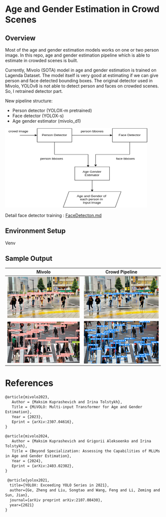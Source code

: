# Age and Gender Estimation in Crowd Scenes

## Overview
Most of the age and gender estimation models works on one or two person image. In this repo, age and gender estimation pipeline which is able to estimate in crowded scenes is built.

Currently, Mivolo (SOTA) model in age and gender estimation is trained on Lagenda Dataset. The model itself is very good at estimating if we can give person and face detected bounding boxes. The original detector used in Mivolo, YOLOv8 is not able to detect person and faces on crowded scenes.
So, I retrained detector part.

New pipeline structure:

* Person detector (YOLOX-m pretrained)
* Face detector (YOLOX-s)
* Age gender estimator (mivolo_d1)

<img src="assets/pipeline_flow.png" width='460' height='256'/> 

Detail face detector training : [FaceDetecton.md](FaceDetection.md)

## Environment Setup

Venv



## Sample Output
| Mivolo | Crowd Pipeline |   
| :---:  | :---: | 
| <img src="assets/japan1_mivolo.jpg"/> | <img src="assets/japan1_pipeline.png"/>   |
| <img src="assets/japan4_mivolo.jpg"/> | <img src="assets/japan4_pipeline.png"/>      |

# References

```
@article{mivolo2023,
   Author = {Maksim Kuprashevich and Irina Tolstykh},
   Title = {MiVOLO: Multi-input Transformer for Age and Gender Estimation},
   Year = {2023},
   Eprint = {arXiv:2307.04616},
}
```
```
@article{mivolo2024,
   Author = {Maksim Kuprashevich and Grigorii Alekseenko and Irina Tolstykh},
   Title = {Beyond Specialization: Assessing the Capabilities of MLLMs in Age and Gender Estimation},
   Year = {2024},
   Eprint = {arXiv:2403.02302},
}
```
```
 @article{yolox2021,
  title={YOLOX: Exceeding YOLO Series in 2021},
  author={Ge, Zheng and Liu, Songtao and Wang, Feng and Li, Zeming and Sun, Jian},
  journal={arXiv preprint arXiv:2107.08430},
  year={2021}
}
```





